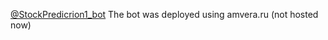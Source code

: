 [@StockPredicrion1_bot](https://t.me/StockPredicrion1_bot)
The bot was deployed using amvera.ru (not hosted now)
